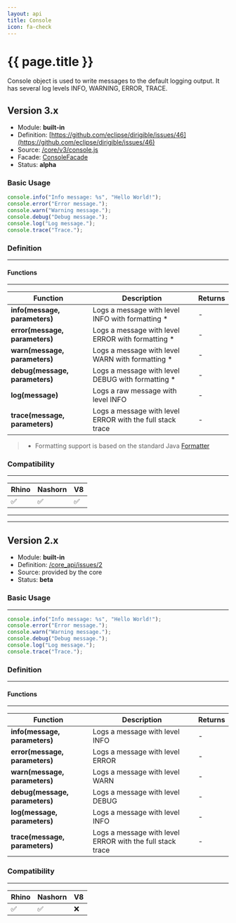 ```yaml
---
layout: api
title: Console
icon: fa-check
---
```


{{ page.title }}
===

Console object is used to write messages to the default logging output. It has several log levels INFO, WARNING, ERROR, TRACE. 


Version 3.x
---

- Module: **built-in**
- Definition: [https://github.com/eclipse/dirigible/issues/46](https://github.com/eclipse/dirigible/issues/46)
- Source: [/core/v3/console.js](https://github.com/dirigiblelabs/api-v3-core/blob/master/core/v3/console.js)
- Facade: [ConsoleFacade](https://github.com/eclipse/dirigible/blob/master/api/api-facade/api-core/src/main/java/org/eclipse/dirigible/api/v3/core/ConsoleFacade.java)
- Status: **alpha**

### Basic Usage


```javascript
console.info("Info message: %s", "Hello World!");
console.error("Error message.");
console.warn("Warning message.");
console.debug("Debug message.");
console.log("Log message.");
console.trace("Trace.");
```

### Definition
---

#### Functions

---

Function     | Description | Returns
------------ | ----------- | --------
**info(message, parameters)**   | Logs a message with level INFO with formatting * | -
**error(message, parameters)**   | Logs a message with level ERROR with formatting * | -
**warn(message, parameters)**   | Logs a message with level WARN with formatting * | -
**debug(message, parameters)**   | Logs a message with level DEBUG with formatting * | -
**log(message)**   | Logs a raw message with level INFO | -
**trace(message, parameters)**   | Logs a message with level ERROR with the full stack trace | -

> * Formatting support is based on the standard Java [Formatter](https://docs.oracle.com/javase/7/docs/api/java/util/Formatter.html#detail)

### Compatibility
---

Rhino | Nashorn | V8
----- | ------- | --------
 ✅  | ✅  | ✅



---

---


Version 2.x
---


- Module: **built-in**
- Definition: [/core_api/issues/2](https://github.com/dirigiblelabs/core_api/issues/2)
- Source: provided by the core
- Status: **beta**

### Basic Usage
---

```javascript
console.info("Info message: %s", "Hello World!");
console.error("Error message.");
console.warn("Warning message.");
console.debug("Debug message.");
console.log("Log message.");
console.trace("Trace.");
```

### Definition
---

#### Functions

---

Function     | Description | Returns
------------ | ----------- | --------
**info(message, parameters)**   | Logs a message with level INFO | -
**error(message, parameters)**   | Logs a message with level ERROR | -
**warn(message, parameters)**   | Logs a message with level WARN | -
**debug(message, parameters)**   | Logs a message with level DEBUG | -
**log(message, parameters)**   | Logs a message with level INFO | -
**trace(message, parameters)**   | Logs a message with level ERROR with the full stack trace | -



### Compatibility
---

Rhino | Nashorn | V8
----- | ------- | --------
 ✅  | ✅  | ❌
